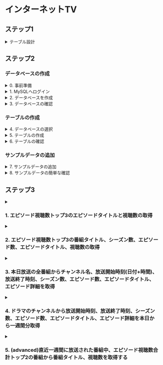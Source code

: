 # インターネットTV

## ステップ1
<details>
<summary>テーブル設計</summary>

### テーブル：channels

| カラム名         | データ型              | NULL | キー      | 初期値 | AUTO INCREMENT |
|--------------|-------------------|------|---------|----|----------------|
| channel_id   | SMALLINT UNSIGNED | NO   | PRIMARY |    | YES            |
| channel_name | VARCHAR(100)      | NO   | UNIQUE  |    |                |
- ユニークキー制約：channel_nameカラムに対して設定


### テーブル：program_slots

| カラム名            | データ型              | NULL | キー                            | 初期値 | AUTO INCREMENT |
|-----------------|-------------------|----|-------------------------------|-----|----------------|
| program_slot_id | BIGINT UNSIGNED   | NO | PRIMARY                       |     | YES            |
| channel_id      | SMALLINT UNSIGNED | NO | FOREIGN (channels.channel_id) |     |                |
| start_time      | DATETIME          | NO |                               |     |                |
| end_time        | DATETIME          | NO |                               |     |                |
- 外部キー制約：channel_id に対して、channelsテーブルのchannel_idカラムから設定

### テーブル：programs

| カラム名           | データ型            | NULL | キー      | 初期値 | AUTO INCREMENT |
|----------------|-----------------|----|---------|--|----------------|
| program_id     | BIGINT UNSIGNED | NO | PRIMARY |  | YES            |
| program_title  | VARCHAR(100)    | NO |         |  |                |
| program_detail | TEXT            | NO |         |  |                |


### テーブル：program_schedules
| カラム名                | データ型            | NULL | キー                                     | 初期値 | AUTO INCREMENT |
|---------------------|-----------------|------|----------------------------------------|-----|----------------|
| program_schedule_id | BIGINT UNSIGNED | NO   | PRIMARY                                |     | YES            |
| program_id          | BIGINT UNSIGNED | NO   | FOREIGN (programs.program_id)          |     |                |
| program_slot_id     | BIGINT UNSIGNED | NO   | FOREIGN (program_slot.program_slot_id) |     |                |
- 外部キー制約：program_id に対して、programsテーブルのprogram_idカラムから設定
- 外部キー制約：program_slot_id に対して、program_slotsテーブルのprogram_slot_idカラムから設定


### テーブル：genres

| カラム名       | データ型         | NULL | キー      | 初期値 | AUTO INCREMENT |
|------------|--------------|------|---------|----|----------------|
| genre_id   | INT UNSIGNED | NO   | PRIMARY |    | YES            |
| genre_name | VARCHAR(50)  | NO   | UNIQUE  |    |                |
- ユニークキー制約：genre_nameカラムに対して設定

### テーブル：program_genre
※ programsテーブルとgenresテーブルの中間テーブル（関連実体）。

| カラム名       | データ型            | NULL | キー                            | 初期値 | AUTO INCREMENT |
|------------|-----------------|------|-------------------------------|----|-------------|
| program_id | BIGINT UNSIGNED | NO   | FOREIGN (programs.program_id) |    |             |
| genre_id   | INT UNSIGNED    | NO   | FOREIGN (genres.genre_id)     |    |             |
- 外部キー制約：program_id に対して、programsテーブルのprograms_idカラムから設定
- 外部キー制約：genre_id に対して、genresテーブルのgenre_idカラムから設定

### テーブル：seasons

| カラム名          | データ型            | NULL | キー                            | 初期値  | AUTO INCREMENT |
|---------------|-----------------|------|-------------------------------|------|----------------|
| season_id     | INT UNSIGNED    | NO   | PRIMARY                       |      | YES            |
| program_id    | BIGINT UNSIGNED | NO   | FOREIGN (programs.program_id) |      |                |
| season_number | INT UNSIGNED    | YES  |                               | NULL |                |
- 外部キー制約：program_id に対して、programsテーブルのprograms_idカラムから設定

### テーブル：episodes
| カラム名           | データ型            | NULL | キー                            | 初期値 | AUTO INCREMENT |
|----------------|-----------------|------|-------------------------------|---|----------------|
| episode_id     | INT UNSIGNED    | NO   | PRIMARY                       |   | YES            |
| program_id     | INT UNSIGNED    | NO   | FOREIGN (programs.program_id) |     |                |
| season_id      | INT UNSIGNED    | YES  | FOREIGN (seasons.season_id)   |   |                |
| episode_number | INT UNSIGNED    | YES  |                               |   |                |
| episode_title  | VARCHAR(100)    | NO   |                               |   |                |
| episode_detail | TEXT            | NO   |                               |   |                |
| duration       | TIME            | NO   |                               |   |                |
| release_date   | DATE            | NO   |                               |   |                | 
- 外部キー制約：program_id に対して、programsテーブルのprogram_idカラムから設定
- 外部キー制約：season_id に対して、seasonsテーブルのseason_idカラムから設定

### テーブル：view_counts

| カラム名             | データ型            | NULL | キー                                      | 初期値 | AUTO INCREMENT |
|------------------|-----------------|------|-----------------------------------------|-----|----------------|
| view_count_id    | INT UNSIGNED    | NO   | PRIMARY                                 |     | YES            |
| episode_id       | INT UNSIGNED    | NO   | FOREIGN (episodes.episode_id)           |     |                |
| program_slot_id  | INT UNSIGNED    | NO   | FOREIGN (program_slots.program_slot_id) |     |                |
| view_count       | BIGINT UNSIGNED | NO   |                                         | 0   |                |
- 外部キー制約：episode_id に対して、episodesテーブルのseason_idカラムから設定
- 外部キー制約：program_slot_id に対して、program_slotsテーブルのprogram_slot_idカラムから設定


</details>

## ステップ2
### データベースの作成

<details>
<summary>  0. 事前準備</summary>

- MySQLを実行するディレクトリ下に以下のファイルを用意してください
  - `sample_data.sql`
  ※ サンプルデータの追加時に使います。
  ※ ローカル環境での実行を想定しています。

</details>

<details>
<summary>  1. MySQLへログイン</summary>

```
mysql -u root -p
```
</details>
<details>
<summary>  2. データベースを作成 </summary>

- 以下のSQL文を実行してください。

```sql
CREATE DATABASE;
```
</details>

<details>
<summary>  3. データベースの確認</summary>

- 以下のSQL文を実行してデータベースが作成されていることを確認します。

```sql
SHOW DATABASES;
```

</details>

### テーブルの作成

<details>
<summary> 4. データベースの選択</summary>

- 以下のSQL文を実行してください。

```sql
USE internet_tv;
```
</details>

<details>
<summary> 5. テーブルの作成</summary>

- 以下のSQL文を実行してください。

    <details>
    <summary>channelsテーブル</summary>
    
    ```sql
    CREATE TABLE channels (
        PRIMARY KEY (channel_id),
        channel_id             SMALLINT UNSIGNED  NOT NULL AUTO_INCREMENT,
        channel_name           VARCHAR(50)        NOT NULL UNIQUE
    );
    ```
    </details>

    <details>
    <summary>program_slotsテーブル</summary>
    
    ```sql
    CREATE TABLE program_slots (
        PRIMARY KEY (program_slot_id),
        program_slot_id        BIGINT UNSIGNED    NOT NULL AUTO_INCREMENT,
        channel_id             SMALLINT UNSIGNED  NOT NULL,
        start_time             DATETIME           NOT NULL,
        end_time               DATETIME           NOT NULL,
        FOREIGN KEY (channel_id)      REFERENCES channels(channel_id) ON DELETE CASCADE
    );  
    ```
    </details>
    
    <details>
    <summary>programsテーブル</summary>
    
    ```sql
    CREATE TABLE programs (
        PRIMARY KEY (program_id),
        program_id             BIGINT UNSIGNED    NOT NULL AUTO_INCREMENT,
        program_title          VARCHAR(100)       NOT NULL,
        program_detail         TEXT               NOT NULL
    );
    ```
    </details>
    
    <details>
    <summary>program_schedulesテーブル</summary>
    
    ```sql
    CREATE TABLE program_schedules (
        PRIMARY KEY (program_schedule_id),
        program_schedule_id    BIGINT UNSIGNED    NOT NULL AUTO_INCREMENT,
        program_id             BIGINT UNSIGNED    NOT NULL,
        program_slot_id        BIGINT UNSIGNED    NOT NULL,
        FOREIGN KEY (program_id)      REFERENCES programs(program_id) ON DELETE CASCADE,
        FOREIGN KEY (program_slot_id) REFERENCES program_slots(program_slot_id) ON DELETE CASCADE
    );
    ```
    </details>
    
    <details>
    <summary>genresテーブル</summary>
    
    ```sql
    CREATE TABLE genres (
        PRIMARY KEY (genre_id),
        genre_id               SMALLINT UNSIGNED  NOT NULL AUTO_INCREMENT,
        genre_name             VARCHAR(50)        NOT NULL UNIQUE
    );
    ```
    </details>
    
    <details>
    <summary>program_genreテーブル</summary>
    
    ```sql
    CREATE TABLE program_genre (
        PRIMARY KEY (program_id, genre_id),
        program_id             BIGINT UNSIGNED    NOT NULL,
        genre_id               SMALLINT UNSIGNED       NOT NULL,
        FOREIGN KEY (program_id)      REFERENCES programs(program_id) ON DELETE CASCADE,
        FOREIGN KEY (genre_id)        REFERENCES genres(genre_id) ON DELETE CASCADE
    );
    ```
    </details>
    
    <details>
    <summary>seasonsテーブル</summary>
    
    ```sql
    CREATE TABLE seasons (
        PRIMARY KEY (season_id),
        season_id              INT UNSIGNED       NOT NULL AUTO_INCREMENT,
        program_id             BIGINT UNSIGNED    NOT NULL,
        season_number          INT UNSIGNED,
        FOREIGN KEY (program_id)      REFERENCES programs(program_id) ON DELETE CASCADE
    );
    ```
    </details>
    
    <details>
    <summary>episodesテーブル</summary>
    
    ```sql
    CREATE TABLE episodes (
        PRIMARY KEY (episode_id),
        episode_id             INT UNSIGNED       NOT NULL AUTO_INCREMENT,
        program_id             BIGINT UNSIGNED       NOT NULL,
        season_id              INT UNSIGNED,
        episode_number         INT UNSIGNED,
        episode_title          VARCHAR(100)       NOT NULL,
        episode_detail         TEXT               NOT NULL,
        duration               TIME               NOT NULL,
        release_date           DATE               NOT NULL,
        FOREIGN KEY (program_id)      REFERENCES programs(program_id) ON DELETE CASCADE,
        FOREIGN KEY (season_id)       REFERENCES seasons(season_id) ON DELETE CASCADE
    );
    ```
    </details>
    
    <details>
    <summary>view_countsテーブル</summary>
    
    ```sql
    CREATE TABLE view_counts (
        PRIMARY KEY (view_count_id),
        view_count_id          INT UNSIGNED       NOT NULL AUTO_INCREMENT,
        episode_id             INT UNSIGNED       NOT NULL,
        program_slot_id        BIGINT UNSIGNED    NOT NULL,
        view_count             BIGINT UNSIGNED    NOT NULL DEFAULT 0,
        FOREIGN KEY (episode_id)      REFERENCES episodes(episode_id) ON DELETE CASCADE,
        FOREIGN KEY (program_slot_id) REFERENCES program_slots(program_slot_id) ON DELETE CASCADE
    );
    ```
    </details>

</details>

<details>
<summary> 6. テーブルの確認</summary>

- 以下のSQL文を実行してテーブルが作成されていることを確認します。

```sql
SHOW TABLES;
```

</details>


### サンプルデータの追加

<details>
<summary> 7. サンプルデータの追加</summary>

- 以下のSQL文を実行してください。

```sql
source sample_data.sql;
```

</details>

<details>
<summary> 8. サンプルデータの簡単な確認</summary>

- 以下のSQL文を実行して結果が確認できればOKです。

```sql
SELECT * FROM channels ORDER BY channel_id ASC;
```

</details>




## ステップ3

<details>
<summary><h3>1. エピソード視聴数トップ3のエピソードタイトルと視聴数の取得</h3></summary>

```sql
SELECT 
    episodes.episode_title, 
    SUM(view_counts.view_count) AS total_view_count
FROM 
    view_counts
INNER JOIN 
    episodes ON view_counts.episode_id = episodes.episode_id
GROUP BY 
    view_counts.episode_id
ORDER BY 
    total_view_count DESC
LIMIT 3;

```

</details>

<details>
<summary><h3>2. エピソード視聴数トップ3の番組タイトル、シーズン数、エピソード数、エピソードタイトル、視聴数の取得</h3></summary>

```sql
SELECT
    programs.program_title,
    seasons.season_number,
    episodes.episode_number,
    episodes.episode_title,
    SUM(view_counts.view_count) AS total_view_count
FROM
    view_counts
        INNER JOIN
    episodes ON view_counts.episode_id = episodes.episode_id
        INNER JOIN
    seasons ON episodes.season_id = seasons.season_id
        INNER JOIN
    programs ON episodes.program_id = programs.program_id
GROUP BY
    view_counts.episode_id
ORDER BY
    total_view_count DESC
    LIMIT 3;

```

</details>

<details>
<summary><h3>3. 本日放送の全番組からチャンネル名、放送開始時刻(日付+時間)、放送終了時刻、シーズン数、エピソード数、エピソードタイトル、エピソード詳細を取得</h3></summary>

※ 番組の開始時刻が本日のものを本日放送される番組とみなす。

```sql
SELECT
    channels.channel_name,
    program_slots.start_time,
    program_slots.end_time,
    seasons.season_number,
    episodes.episode_number,
    episodes.episode_title,
    episodes.episode_detail
FROM
    program_slots
        INNER JOIN
    channels ON program_slots.channel_id = channels.channel_id
        INNER JOIN
    program_schedules ON program_slots.program_slot_id = program_schedules.program_slot_id
        INNER JOIN
    episodes ON program_schedules.program_id = episodes.program_id
        INNER JOIN
    seasons ON episodes.season_id = seasons.season_id
WHERE
    DATE(program_slots.start_time) = CURDATE()
ORDER BY
    program_slots.start_time;

```

</details>


<details>
<summary><h3>4. ドラマのチャンネルから放送開始時刻、放送終了時刻、シーズン数、エピソード数、エピソードタイトル、エピソード詳細を本日から一週間分取得</h3></summary>


```sql
SELECT
    ps.start_time,
    ps.end_time,
    s.season_number,
    e.episode_number,
    e.episode_title,
    e.episode_detail
FROM
    program_slots ps
        JOIN
    channels c ON c.channel_id = ps.channel_id
        JOIN
    program_schedules psc ON psc.program_slot_id = ps.program_slot_id
        JOIN
    programs p ON p.program_id = psc.program_id
        JOIN
    seasons s ON s.program_id = p.program_id
        JOIN
    episodes e ON e.season_id = s.season_id
WHERE
    c.channel_name = '映画とドラマ'
  AND ps.start_time >= CURDATE()
  AND ps.start_time < DATE_ADD(CURDATE(), INTERVAL 7 DAY)
ORDER BY
    ps.start_time;

```

</details>

<details>
<summary><h3>5. (advanced)直近一週間に放送された番組中、エピソード視聴数合計トップ2の番組から番組タイトル、視聴数を取得する</h3></summary>


```sql
SELECT
p.program_title,
    SUM(vc.view_count) AS total_view_count
FROM
    view_counts vc
JOIN
    program_slots ps ON ps.program_slot_id = vc.program_slot_id
JOIN
    program_schedules psc ON psc.program_slot_id = ps.program_slot_id
JOIN
    programs p ON p.program_id = psc.program_id
WHERE
    ps.start_time >= DATE_SUB(CURDATE(), INTERVAL 7 DAY)
    AND ps.start_time < CURDATE()
GROUP BY
    p.program_id
ORDER BY
    total_view_count DESC
LIMIT 2;

```

</details>
